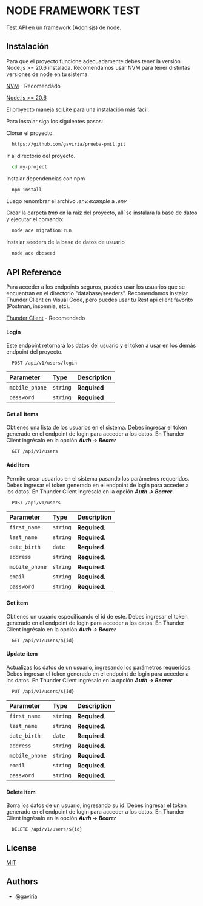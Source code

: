 
# NODE FRAMEWORK TEST

Test API en un framework (Adonisjs) de node.


## Instalación

Para que el proyecto funcione adecuadamente debes tener la versión Node.js >= 20.6 instalada. Recomendamos usar NVM para tener distintas versiones de node en tu sistema.

[NVM](https://github.com/nvm-sh/nvm) - Recomendado

[Node.js >= 20.6](https://nodejs.org/en)


El proyecto maneja sqlLite para una instalación más fácil.

Para instalar siga los siguientes pasos:

Clonar el proyecto.

```bash
  https://github.com/gaviria/prueba-pmil.git
```

Ir al directorio del proyecto.

```bash
  cd my-project
```

Instalar dependencias con npm

```bash
  npm install
```

Luego renombrar el archivo *.env.example* a *.env* 

Crear la carpeta *tmp* en la raíz del proyecto, allí se instalara la base de datos y ejecutar el comando:

```bash
  node ace migration:run
``` 

Instalar seeders de la base de datos de usuario

```bash
  node ace db:seed
``` 
## API Reference
Para acceder a los endpoints seguros, puedes usar los usuarios que se encuentran en el directorio "database/seeders". Recomendamos instalar Thunder Client en Visual Code, pero puedes usar tu Rest api client favorito (Postman, insomnia, etc).

[Thunder Client](https://marketplace.visualstudio.com/items?itemName=rangav.vscode-thunder-client) - Recomendado

#### Login
Este endpoint retornará los datos del usuario y el token a usar en los demás endpoint del proyecto.

```http
  POST /api/v1/users/login
```

| Parameter | Type     | Description                |
| :-------- | :------- | :------------------------- |
| `mobile_phone` | `string` | **Required** |
| `password` | `string` | **Required** |


#### Get all items
Obtienes una lista de los usuarios en el sistema.
Debes ingresar el token generado en el endpoint de login para acceder a los datos. En Thunder Client ingrésalo en la opción ***Auth -> Bearer***

```http
  GET /api/v1/users
```

#### Add item
Permite crear usuarios en el sistema pasando los parámetros requeridos.
Debes ingresar el token generado en el endpoint de login para acceder a los datos. En Thunder Client ingrésalo en la opción ***Auth -> Bearer***
```http
  POST /api/v1/users
```

| Parameter | Type     | Description                       |
| :-------- | :------- | :-------------------------------- |
| `first_name`      | `string` | **Required**.  |
| `last_name`      | `string` | **Required**.  |
| `date_birth`      | `date` | **Required**.  |
| `address`      | `string` | **Required**.  |
| `mobile_phone`      | `string` | **Required**.  |
| `email`      | `string` | **Required**.  |
| `password`      | `string` | **Required**. |


#### Get item
Obtienes un usuario especificando el id de este.
Debes ingresar el token generado en el endpoint de login para acceder a los datos. En Thunder Client ingrésalo en la opción ***Auth -> Bearer***
```http
  GET /api/v1/users/${id}
```

#### Update item
Actualizas los datos de un usuario, ingresando los parámetros requeridos.
Debes ingresar el token generado en el endpoint de login para acceder a los datos. En Thunder Client ingrésalo en la opción ***Auth -> Bearer***
```http
  PUT /api/v1/users/${id}
```

| Parameter | Type     | Description                       |
| :-------- | :------- | :-------------------------------- |
| `first_name`      | `string` | **Required**.  |
| `last_name`      | `string` | **Required**.  |
| `date_birth`      | `date` | **Required**.  |
| `address`      | `string` | **Required**.  |
| `mobile_phone`      | `string` | **Required**.  |
| `email`      | `string` | **Required**.  |
| `password`      | `string` | **Required**. |

#### Delete item
Borra los datos de un usuario, ingresando su id.
Debes ingresar el token generado en el endpoint de login para acceder a los datos. En Thunder Client ingrésalo en la opción ***Auth -> Bearer***
```http
  DELETE /api/v1/users/${id}
```


## License

[MIT](https://choosealicense.com/licenses/mit/)


## Authors

- [@gaviria](https://www.github.com/gaviria)

